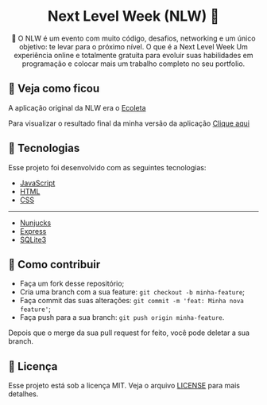 <h1 align="center">
  <strong> Next Level Week (NLW) 🚀</strong>
</h1>
<p align="center">💜 O NLW é um evento com muito código, desafios, networking e um único objetivo: te levar para o próximo nível. O que é a Next Level Week
Um experiência online e totalmente gratuita para evoluir suas habilidades em programação e colocar mais um trabalho completo no seu portfolio.</p>

## 🔎 Veja como ficou
A aplicação original da NLW era o [Ecoleta](https://github.com/Rocketseat/nlw-01-starter)

Para visualizar o resultado final da minha versão da aplicação [Clique aqui](https://petfinder-testapp.herokuapp.com)

## 🚀 Tecnologias

Esse projeto foi desenvolvido com as seguintes tecnologias:

- [JavaScript](https://pt.wikipedia.org/wiki/JavaScript)
- [HTML](https://pt.wikipedia.org/wiki/HTML)
- [CSS](https://pt.wikipedia.org/wiki/Cascading_Style_Sheets)

---

- [Nunjucks](https://mozilla.github.io/nunjucks/)
- [Express](https://expressjs.com/pt-br/)
- [SQLite3](https://www.sqlite.org/index.html)

## 🤔 Como contribuir

- Faça um fork desse repositório;
- Cria uma branch com a sua feature: `git checkout -b minha-feature`;
- Faça commit das suas alterações: `git commit -m 'feat: Minha nova feature'`;
- Faça push para a sua branch: `git push origin minha-feature`.

Depois que o merge da sua pull request for feito, você pode deletar a sua branch.

## :memo: Licença

Esse projeto está sob a licença MIT. Veja o arquivo [LICENSE](LICENSE.md) para mais detalhes.
